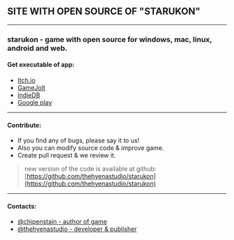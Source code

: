 ## SITE WITH OPEN SOURCE OF "STARUKON"
* * *
### starukon - game with open source for windows, mac, linux, android and web.
#### Get executable of app:

* [Itch.io](https://thehyenastudio.itch.io/starukon)
* [GameJolt](https://gamejolt.com/games/starukon/410288)
* [IndieDB](https://www.indiedb.com/games/starukon)
* [Google play](https://play.google.com/store/apps/details?id=com.thehyenastudio.starukon)
   
   
* * * 

#### Contribute:
* If you find any of bugs, please say it to us! 
* Also you can modify source code & improve game.
* Create pull request & we review it.

> new version of the code is available at github: [https://github.com/thehyenastudio/starukon](https://github.com/thehyenastudio/starukon)
   
   
* * *
   
   
#### Contacts:
* [@chipenstain - author of game](https://github.com/chipenstain)
* [@thehyenastudio - developer & publisher](https://github.com/thehyenastudio)
